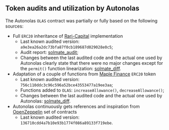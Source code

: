 ## Token audits and utilization by Autonolas
The Autonolas `OLAS` contract was partially or fully based on the following sources:
- Full `ERC20` inheritance of [Rari-Capital](https://github.com/Rari-Capital/solmate) implementation
  - Last known audited version: `a9e3ea26a2dc73bfa87f0cb189687d029028e0c5`;
  - Audit report: [solmate_audit](https://github.com/valory-xyz/autonolas-governance/blob/main/audits/token/v6-Fixed-Point-Solutions.pdf);
  - Changes between the last audited code and the actual one used by Autonolas clearly state that there were no major changes except for the `permit()` function linearization: [solmate_diff](https://github.com/valory-xyz/autonolas-governance/blob/main/audits/token/SolmateDiffv6.md).
- Adaptation of a couple of functions from [Maple Finance](https://github.com/maple-labs/erc20) `ERC20` token
  - Last known audited version: `756c110ddc3c96c596a52bce43553477a19ee3aa`;
  - Functions added to `OLAS`: `increaseAllowance()`, `decreaseAllowance()`;
  - Changes between the last audited code and the actual one used by Autonolas: [solmate_diff](https://github.com/valory-xyz/autonolas-governance/blob/main/audits/token/MapleDiffv1.md).
- Autonolas continuously gets references and inspiration from [OpenZeppelin](https://github.com/OpenZeppelin/openzeppelin-contracts) set of contracts
  - Last known audited version: `136710cdd4a7b10e93b1774f086a89133f719ebe`.